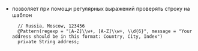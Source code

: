 
* позволяет при помощи регулярных выражений проверять строку на шаблон

		// Russia, Moscow, 123456  
		@Pattern(regexp = "[A-Z]\\w+, [A-Z]\\w+, \\d{6}", message = "Your address should be in this format: Country, City, Index")  
		private String address;